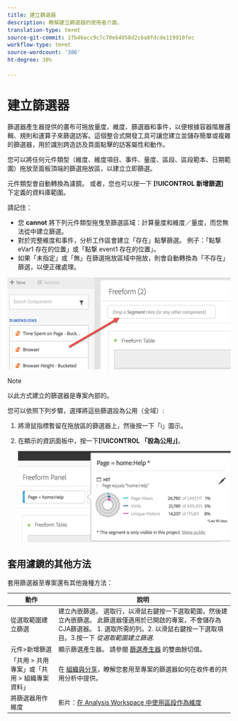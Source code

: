 ```yaml
---
title: 建立篩選器
description: 瞭解建立篩選器的使用者介面。
translation-type: tm+mt
source-git-commit: 1fb46acc9c7c70e64058d2c6a8fdcde119910fec
workflow-type: tm+mt
source-wordcount: '386'
ht-degree: 38%

---
```



# 建立篩選器

篩選器產生器提供的畫布可拖放量度、維度、篩選器和事件，以便根據容器階層邏輯、規則和運算子來篩選訪客。這個整合式開發工具可讓您建立並儲存簡單或複雜的篩選器，用於識別跨造訪及頁面點擊的訪客屬性和動作。

您可以將任何元件類型（維度、維度項目、事件、量度、區段、區段範本、日期範圍）拖放至面板頂端的篩選拖放區，以建立立即篩選。

元件類型會自動轉換為濾鏡。 或者，您也可以按一下 **[!UICONTROL 新增篩選]** 下定義的資料庫範圍。

請記住：

* 您 **cannot** 將下列元件類型拖曳至篩選區域：計算量度和維度／量度，而您無法從中建立篩選。
* 對於完整維度和事件，分析工作區會建立「存在」點擊篩選。 例子：「點撃 eVar1 存在的位置」或「點撃 event1 存在的位置」。
* 如果「未指定」或「無」在篩選拖放區域中拖放，則會自動轉換為「不存在」篩選，以便正確處理。

![](assets/segment-dropzone.png)

>[!NOTE]
>
>以此方式建立的篩選器是專案內部的。

您可以依照下列步驟，選擇將這些篩選設為公用（全域）:

1. 將滑鼠指標暫留在拖放區的篩選器上，然後按一下「i」圖示。
1. 在顯示的資訊面板中，按一下&#x200B;**[!UICONTROL 「設為公用」]**。

   ![](assets/segment-info.png)

## 套用濾鏡的其他方法

套用篩選器至專案還有其他幾種方法：

| 動作 | 說明 |
|--- |--- |
| 從選取範圍建立篩選 | 建立內嵌篩選。 選取行，以滑鼠右鍵按一下選取範圍，然後建立內嵌篩選。 此篩選器僅適用於已開啟的專案，不會儲存為CJA篩選器。 1. 選取所需的列。2. 以滑鼠右鍵按一下選取項目。3.按一下 *從選取範圍建立篩選*. |
| 元件>新增篩選 | 顯示篩選產生器。 請參閱 [篩選產生器](https://docs.adobe.com/content/help/zh-Hant/analytics/components/segmentation/segmentation-workflow/seg-build.html) 的雙曲餘切值。 |
| 「共用 > 共用專案」或「共用 > 組織專案資料」 | 在 [組織與分享](https://docs.adobe.com/content/help/zh-Hant/analytics/analyze/analysis-workspace/curate-share/curate.html#concept_4A9726927E7C44AFA260E2BB2721AFC6)，瞭解您套用至專案的篩選器如何在收件者的共用分析中提供。 |
| 將篩選器用作維度 | 影片：[在 Analysis Workspace 中使用區段作為維度](https://www.youtube.com/watch?v=WmSdReKTWto&amp;list=PL2tCx83mn7GuNnQdYGOtlyCu0V5mEZ8sS&amp;index=39) |
